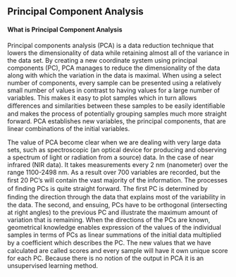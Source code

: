 ## Principal Component Analysis

#### What is Principal Component Analysis

Principal components analysis (PCA) is a data reduction technique that lowers the dimensionality of data while retaining almost all of the variance in the data set. By creating a new coordinate system using principal components (PC), PCA manages to reduce the dimensionality of the data along with which the variation in the data is maximal. When using a select number of components, every sample can be presented using a relatively small number of values in contrast to having values for a large number of variables. This makes it easy to plot samples which in turn allows diﬀerences and similarities between these samples to be easily identiﬁable and makes the process of potentially grouping samples much more straight forward. PCA establishes new variables, the principal components, that are linear combinations of the initial variables.

The value of PCA become clear when we are dealing with very large data sets, such as spectroscopic (an optical device for producing and observing a spectrum of light or radiation from a source) data. In the case of near infrared (NIR data). It takes measurements every 2 nm (nanometer) over the range 1100-2498 nm. As a result over 700 variables are recorded, but the ﬁrst 20 PC’s will contain the vast majority of the information. The processes of ﬁnding PCs is quite straight forward. The ﬁrst PC is determined by ﬁnding the direction through the data that explains most of the variability in the data. The second, and ensuing, PCs have to be orthogonal (intersecting at right angles) to the previous PC and illustrate the maximum amount of variation that is remaining. When the directions of the PCs are known, geometrical knowledge enables expression of the values of the individual samples in terms of PCs as linear summations of the initial data multiplied by a coeﬃcient which describes the PC. The new values that we have calculated are called scores and every sample will have it own unique score for each PC. Because there is no notion of the output in PCA it is an unsupervised learning method.
